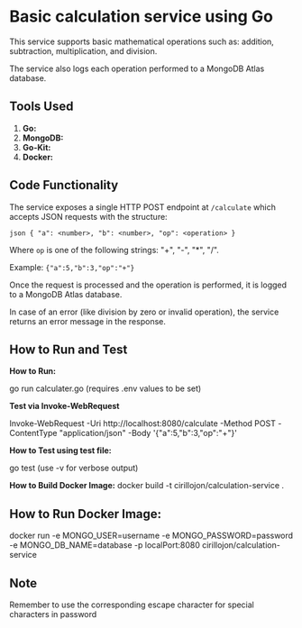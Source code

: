 # Basic calculation service using Go

This service supports basic mathematical operations such as: addition, subtraction, multiplication, and division. 

The service also logs each operation performed to a MongoDB Atlas database.

## Tools Used

1. **Go:** 
2. **MongoDB:**
3. **Go-Kit:** 
4. **Docker:**

## Code Functionality

The service exposes a single HTTP POST endpoint at `/calculate` which accepts JSON requests with the structure:

`json
{
  "a": <number>,
  "b": <number>,
  "op": <operation>
}
`

Where `op` is one of the following strings: "+", "-", "*", "/".

Example: `{"a":5,"b":3,"op":"+"}`

Once the request is processed and the operation is performed, it is logged to a MongoDB Atlas database.

In case of an error (like division by zero or invalid operation), the service returns an error message in the response.

## How to Run and Test

**How to Run:**

go run calculater.go (requires .env values to be set)

**Test via Invoke-WebRequest**

Invoke-WebRequest -Uri http://localhost:8080/calculate -Method POST -ContentType "application/json" -Body '{"a":5,"b":3,"op":"+"}'

**How to Test using test file:**

go test (use -v for verbose output)

**How to Build Docker Image:**
docker build -t cirillojon/calculation-service .

## How to Run Docker Image:
docker run -e MONGO_USER=username -e MONGO_PASSWORD=password -e MONGO_DB_NAME=database -p localPort:8080 cirillojon/calculation-service

## Note
Remember to use the corresponding escape character for special characters in password 
